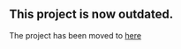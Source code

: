 ## This project is now outdated.

The project has been moved to [here](https://gitlab.com/CaptinBata/Ventillo-Game-Engine)
